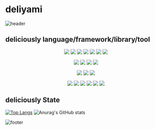 # deliyami

![header](https://capsule-render.vercel.app/api?type=waving&color=F49859&height=300&width=100%&section=header&text=deliyami&fontSize=90&fontColor=ffffff)

## deliciously language/framework/library/tool
<p align="center">
<img src="https://img.shields.io/badge/HTML5-E34F26?style=for-the-badge&logo=HTML5&logoColor=white"/>  <img src="https://img.shields.io/badge/CSS3-1572B6?style=for-the-badge&logo=CSS3&logoColor=white"/>  <img src="https://img.shields.io/badge/JavaScript-F7DF1E?style=for-the-badge&logo=JavaScript&logoColor=white"/>  <img src="https://img.shields.io/badge/TypeScript-3178C6?style=for-the-badge&logo=TypeScript&logoColor=white"/>  <img src="https://img.shields.io/badge/Java-007396?style=for-the-badge&logo=Java&logoColor=white"/>  <img src="https://img.shields.io/badge/Python-3766AB?style=for-the-badge&logo=Python&logoColor=white"/>  <img src="https://img.shields.io/badge/Ruby-CC342D?style=for-the-badge&logo=Ruby&logoColor=white"/>
</p>
<p align="center">
<img src="https://img.shields.io/badge/React-61DAFB?style=for-the-badge&logo=React&logoColor=white"/>  <img src="https://img.shields.io/badge/Vue.js-4FC08D?style=for-the-badge&logo=Vue.js&logoColor=white"/>  <img src="https://img.shields.io/badge/Laravel-FF2D20?style=for-the-badge&logo=Laravel&logoColor=white"/>  <img src="https://img.shields.io/badge/Ruby%20on%20Rails-CC0000?style=for-the-badge&logo=Ruby%20on%20Rails&logoColor=white"/>
</p>
<p align="center">
<img src="https://img.shields.io/badge/Socket.io-010101?style=for-the-badge&logo=Socket.io&logoColor=white"/>  <img src="https://img.shields.io/badge/WebRTC-333333?style=for-the-badge&logo=WebRTC&logoColor=white"/>  <img src="https://img.shields.io/badge/Three.js-000000?style=for-the-badge&logo=Three.js&logoColor=white"/>
</p>
<p align="center">
<img src="https://img.shields.io/badge/Figma-F24E1E?style=for-the-badge&logo=Figma&logoColor=white"/>  <img src="https://img.shields.io/badge/GitHub-181717?style=for-the-badge&logo=GitHub&logoColor=white"/>  <img src="https://img.shields.io/badge/Adobe%20Photoshop-31A8FF?style=for-the-badge&logo=Adobe%20Photoshop&logoColor=white"/>  <img src="https://img.shields.io/badge/Android%20Studio-3DDC84?style=for-the-badge&logo=Android%20Studio&logoColor=white"/>  <img src="https://img.shields.io/badge/Visual%20Studio%20Code-007ACC?style=for-the-badge&logo=Visual%20Studio%20Code&logoColor=white"/>  <img src="https://img.shields.io/badge/pixiv-0096FA?style=for-the-badge&logo=pixiv&logoColor=white"/>
</p>

## deliciously State
[![Top Langs](https://github-readme-stats-alpha-seven-78.vercel.app/api/top-langs/?username=deliyami&&langs_count=7&layout=compact&border_color=F49859&title_color=F49859)](https://github.com/deliyami/github-readme-stats) ![Anurag's GitHub stats](https://github-readme-stats.vercel.app/api?username=deliyami&show_icons=true&theme=default&icon_color=F49859&title_color=F49859&border_color=F49859)


![footer](https://capsule-render.vercel.app/api?type=wave&reversal=true&color=F49859&height=300)
